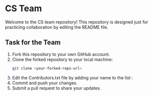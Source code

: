 # CS Team 

Welcome to the CS team repository! This repository is designed just for practicing collaboration by editing the README file.

## Task for the Team

1. Fork this repository to your own GitHub account.
2. Clone the forked repository to your local machine:
   ```bash
   git clone <your-forked-repo-url>
   
3. Edit the Contributors.txt file by adding your name to the list :
4. Commit and push your changes.
5.  Submit a pull request to share your updates.

